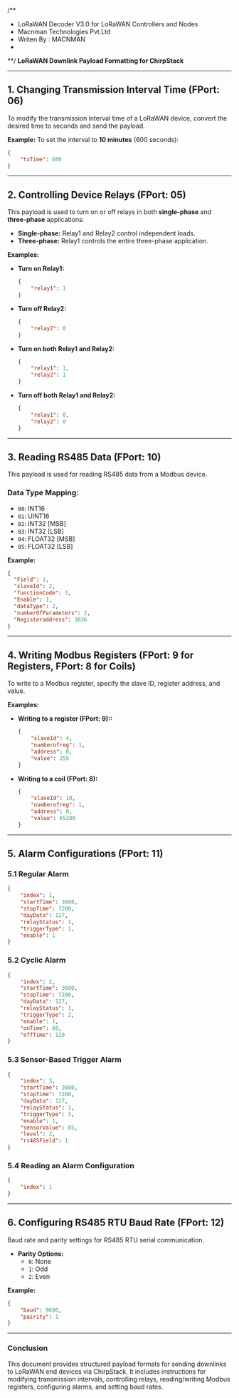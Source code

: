 /**
 * LoRaWAN Decoder V3.0 for LoRaWAN Controllers and Nodes
 * Macnman Technologies Pvt.Ltd
 * Writen By : MACNMAN
 * 
 **/
**LoRaWAN Downlink Payload Formatting for ChirpStack**

---

## 1. Changing Transmission Interval Time (FPort: 06)
To modify the transmission interval time of a LoRaWAN device, convert the desired time to seconds and send the payload.

**Example:** To set the interval to **10 minutes** (600 seconds):
```json
{
    "txTime": 600
}
```

---

## 2. Controlling Device Relays (FPort: 05)
This payload is used to turn on or off relays in both **single-phase** and **three-phase** applications:
- **Single-phase:** Relay1 and Relay2 control independent loads.
- **Three-phase:** Relay1 controls the entire three-phase application.

**Examples:**
- **Turn on Relay1:**
  ```json
  {
      "relay1": 1
  }
  ```
- **Turn off Relay2:**
  ```json
  {
      "relay2": 0
  }
  ```
- **Turn on both Relay1 and Relay2:**
  ```json
  {
      "relay1": 1,
      "relay2": 1
  }
  ```
- **Turn off both Relay1 and Relay2:**
  ```json
  {
      "relay1": 0,
      "relay2": 0
  }
  ```

---

## 3. Reading RS485 Data (FPort: 10)
This payload is used for reading RS485 data from a Modbus device.

### **Data Type Mapping:**
- `00`: INT16
- `01`: UINT16
- `02`: INT32 [MSB]
- `03`: INT32 [LSB]
- `04`: FLOAT32 [MSB]
- `05`: FLOAT32 [LSB]

**Example:**
```json
{
  "Field": 1,
  "slaveId": 2,
  "functionCode": 3,
  "Enable": 1,
  "dataType": 2,
  "numberOfParameters": 2,
  "Registeraddress": 3036
}
```

---

## 4. Writing Modbus Registers (FPort: 9 for Registers, FPort: 8 for Coils)
To write to a Modbus register, specify the slave ID, register address, and value.

**Examples:**
- **Writing to a register (FPort: 9)::**
  ```json
  {
      "slaveId": 4,
      "numberofreg": 1,
      "address": 0,
      "value": 255
  }
  ```
- **Writing to a coil (FPort: 8):**
  ```json
  {
      "slaveId": 10,
      "numberofreg": 1,
      "address": 0,
      "value": 65280
  }
  ```

---

## 5. Alarm Configurations (FPort: 11)
### 5.1 Regular Alarm
```json
{
    "index": 1,
    "startTime": 3600,
    "stopTime": 7200,
    "dayData": 127,
    "relayStatus": 1,
    "triggerType": 1,
    "enable": 1
}
```

### 5.2 Cyclic Alarm
```json
{
    "index": 2,
    "startTime": 3600,
    "stopTime": 7200,
    "dayData": 127,
    "relayStatus": 1,
    "triggerType": 2,
    "enable": 1,
    "onTime": 60,
    "offTime": 120
}
```

### 5.3 Sensor-Based Trigger Alarm
```json
{
    "index": 3,
    "startTime": 3600,
    "stopTime": 7200,
    "dayData": 127,
    "relayStatus": 1,
    "triggerType": 3,
    "enable": 1,
    "sensorValue": 85,
    "level": 2,
    "rs485Field": 1
}
```

### 5.4 Reading an Alarm Configuration
```json
{
    "index": 1
}
```

---

## 6. Configuring RS485 RTU Baud Rate (FPort: 12)
Baud rate and parity settings for RS485 RTU serial communication.
- **Parity Options:**
  - `0`: None
  - `1`: Odd
  - `2`: Even

**Example:**
```json
{
    "baud": 9600,
    "pairity": 1
}
```

---

### **Conclusion**
This document provides structured payload formats for sending downlinks to LoRaWAN end devices via ChirpStack. It includes instructions for modifying transmission intervals, controlling relays, reading/writing Modbus registers, configuring alarms, and setting baud rates.

